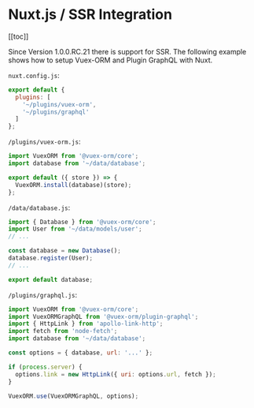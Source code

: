 # Nuxt.js / SSR Integration

[[toc]]

Since Version 1.0.0.RC.21 there is support for SSR. The following example shows how to setup
Vuex-ORM and Plugin GraphQL with Nuxt.

`nuxt.config.js`:

```javascript
export default { 
  plugins: [
    '~/plugins/vuex-orm',
    '~/plugins/graphql'
  ] 
};
```


`/plugins/vuex-orm.js`:

```javascript
import VuexORM from '@vuex-orm/core';
import database from '~/data/database';

export default ({ store }) => {
  VuexORM.install(database)(store);
};

```

`/data/database.js`:

```javascript
import { Database } from '@vuex-orm/core';
import User from '~/data/models/user';
// ...

const database = new Database();
database.register(User);
// ...

export default database;

```


`/plugins/graphql.js`:

```javascript
import VuexORM from '@vuex-orm/core';
import VuexORMGraphQL from '@vuex-orm/plugin-graphql';
import { HttpLink } from 'apollo-link-http';
import fetch from 'node-fetch';
import database from '~/data/database';

const options = { database, url: '...' };

if (process.server) {
  options.link = new HttpLink({ uri: options.url, fetch });
}

VuexORM.use(VuexORMGraphQL, options);
```
